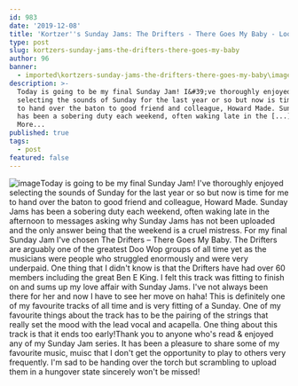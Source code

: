 ```yaml
---
id: 983
date: '2019-12-08'
title: 'Kortzer''s Sunday Jams: The Drifters - There Goes My Baby - Loose Lips'
type: post
slug: kortzers-sunday-jams-the-drifters-there-goes-my-baby
author: 96
banner:
  - imported\kortzers-sunday-jams-the-drifters-there-goes-my-baby\image983.jpeg
description: >-
  Today is going to be my final Sunday Jam! I&#39;ve thoroughly enjoyed
  selecting the sounds of Sunday for the last year or so but now is time for me
  to hand over the baton to good friend and colleague, Howard Made. Sunday Jams
  has been a sobering duty each weekend, often waking late in the [...]Read
  More...
published: true
tags:
  - post
featured: false
---
```

![image](../imported\kortzers-sunday-jams-the-drifters-there-goes-my-baby\image983.jpeg)Today is going to be my final Sunday Jam! I've thoroughly enjoyed selecting the sounds of Sunday for the last year or so but now is time for me to hand over the baton to good friend and colleague, Howard Made. Sunday Jams has been a sobering duty each weekend, often waking late in the afternoon to messages asking why Sunday Jams has not been uploaded and the only answer being that the weekend is a cruel mistress. For my final Sunday Jam I've chosen The Drifters – There Goes My Baby. The Drifters are arguably one of the greatest Doo Wop groups of all time yet as the musicians were people who struggled enormously and were very underpaid. One thing that I didn't know is that the Drifters have had over 60 members including the great Ben E King. I felt this track was fitting to finish on and sums up my love affair with Sunday Jams. I've not always been there for her and now I have to see her move on haha! This is definitely one of my favourite tracks of all time and is very fitting of a Sunday. One of my favourite things about the track has to be the pairing of the strings that really set the mood with the lead vocal and acapella. One thing about this track is that it ends too early!Thank you to anyone who's read & enjoyed any of my Sunday Jam series. It has been a pleasure to share some of my favourite music, muisc that I don't get the opportunity to play to others very frequently. I'm sad to be handing over the torch but scrambling to upload them in a hungover state sincerely won't be missed!